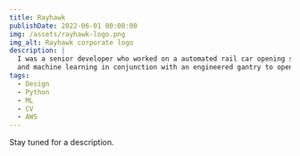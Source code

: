 ```yaml
---
title: Rayhawk
publishDate: 2022-06-01 00:00:00
img: /assets/rayhawk-logo.png
img_alt: Rayhawk corporate logo
description: |
  I was a senior developer who worked on a automated rail car opening system which used computer vision
  and machine learning in conjunction with an engineered gantry to open and close rail car lids while moving.
tags:
  - Design
  - Python
  - ML
  - CV
  - AWS
---
```


Stay tuned for a description.
